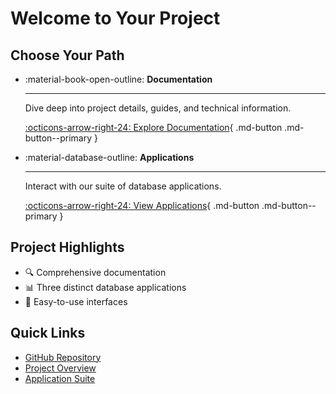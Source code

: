 # Welcome to Your Project

## Choose Your Path

<div class="grid cards" markdown>

- :material-book-open-outline: __Documentation__

    ---

    Dive deep into project details, guides, and technical information.

    [:octicons-arrow-right-24: Explore Documentation](./documentation/index.md){ .md-button .md-button--primary }

- :material-database-outline: __Applications__

    ---

    Interact with our suite of database applications.

    [:octicons-arrow-right-24: View Applications](./apps/index.md){ .md-button .md-button--primary }

</div>

## Project Highlights

- 🔍 Comprehensive documentation
- 📊 Three distinct database applications
- 🚀 Easy-to-use interfaces

## Quick Links

- [GitHub Repository](https://github.com/paolodeangelis/Energy-GNoME)
- [Project Overview](/documentation/)
- [Application Suite](/apps/)

